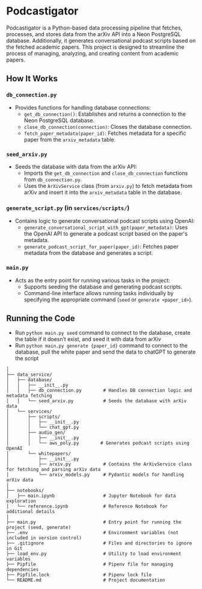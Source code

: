 # Podcastigator

Podcastigator is a Python-based data processing pipeline that fetches, processes, and stores data from the arXiv API into a Neon PostgreSQL database. Additionally, it generates conversational podcast scripts based on the fetched academic papers. This project is designed to streamline the process of managing, analyzing, and creating content from academic papers.

## How It Works

### `db_connection.py`

- Provides functions for handling database connections:
  - `get_db_connection()`: Establishes and returns a connection to the Neon PostgreSQL database.
  - `close_db_connection(connection)`: Closes the database connection.
  - `fetch_paper_metadata(paper_id)`: Fetches metadata for a specific paper from the `arxiv_metadata` table.

### `seed_arxiv.py`

- Seeds the database with data from the arXiv API:
  - Imports the `get_db_connection` and `close_db_connection` functions from `db_connection.py`.
  - Uses the `ArXivService` class (from `arxiv.py`) to fetch metadata from arXiv and insert it into the `arxiv_metadata` table in the database.

### `generate_script.py` (in `services/scripts/`)

- Contains logic to generate conversational podcast scripts using OpenAI:
  - `generate_conversational_script_with_gpt(paper_metadata)`: Uses the OpenAI API to generate a podcast script based on the paper's metadata.
  - `generate_podcast_script_for_paper(paper_id)`: Fetches paper metadata from the database and generates a script.

### `main.py`

- Acts as the entry point for running various tasks in the project:
  - Supports seeding the database and generating podcast scripts.
  - Command-line interface allows running tasks individually by specifying the appropriate command (`seed` or `generate <paper_id>`).

## Running the Code

- Run `python main.py seed` command to connect to the database, create the table if it doesn’t exist, and seed it with data from arXiv
- Run `python main.py generate {paper_id}` command to connect to the database, pull the white paper and send the data to chatGPT to generate the script



```podcastigator/
│
├── data_service/
│   ├── database/
│   │   ├── __init__.py
│   │   ├── db_connection.py        # Handles DB connection logic and metadata fetching
│   │   └── seed_arxiv.py           # Seeds the database with arXiv data
│   └── services/
│       ├── scripts/
│       │   ├── __init__.py
│       │   └── chat_gpt.py   
│       ├── audio_gen/
│       │   ├── __init__.py
│       │   └── aws_poly.py        # Generates podcast scripts using OpenAI
│       └── whitepapers/
│           ├── __init__.py
│           ├── arxiv.py            # Contains the ArXivService class for fetching and parsing arXiv data
│           └── arxiv_models.py     # Pydantic models for handling arXiv data
│
├── notebooks/
│   ├── main.ipynb                  # Jupyter Notebook for data exploration
│   └── reference.ipynb             # Reference Notebook for additional details
│
├── main.py                         # Entry point for running the project (seed, generate)
├── .env                            # Environment variables (not included in version control)
├── .gitignore                      # Files and directories to ignore in Git
├── load_env.py                     # Utility to load environment variables
├── Pipfile                         # Pipenv file for managing dependencies
├── Pipfile.lock                    # Pipenv lock file
└── README.md                       # Project documentation

